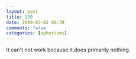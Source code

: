 ```yaml
---
layout: post
title: 130
date: 2009-03-02 06:39
comments: false
categories: [aphorisms]
---
```


It can't not work because it does primarily nothing.

